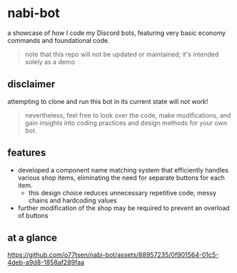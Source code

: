 # nabi-bot
a showcase of how I code my Discord bots, featuring very basic economy commands and foundational code.
> note that this repo will not be updated or maintained; it's intended solely as a demo

## disclaimer
attempting to clone and run this bot in its current state will not work!
> nevertheless, feel free to look over the code, make modifications, and gain insights into coding practices and design methods for your own bot.

## features
- developed a component name matching system that efficiently handles various shop items, eliminating the need for separate buttons for each item.
    - this design choice reduces unnecessary repetitive code, messy chains and hardcoding values
- further modification of the shop may be required to prevent an overload of buttons

## at a glance
https://github.com/o77tsen/nabi-bot/assets/88957235/0f901564-01c5-4deb-a9d8-1858af289faa
